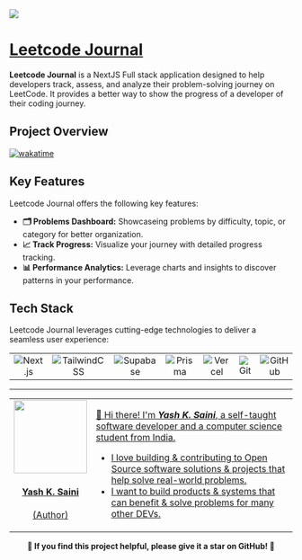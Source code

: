 <!-- ![Leetcode-Journal](https://socialify.git.ci/yashksaini-coder/Leetcode-Journal/image?font=Rokkitt&name=1&owner=1&pattern=Solid&theme=Auto) -->

<img align="center" src="https://github.com/user-attachments/assets/e2fad388-7a5b-41fb-95c6-ff7c983193dc">

# [Leetcode Journal](https://leetcode-journal.vercel.app/)

**Leetcode Journal** is a NextJS Full stack application designed to help developers track, assess, and analyze their problem-solving journey on LeetCode. It provides a better way to show the progress of a developer of their coding journey.

## Project Overview

[![wakatime](https://wakatime.com/badge/user/9a827e04-5df8-4525-ace8-e88326bbf87a/project/cbc54911-d322-42cb-a897-c093a59e53ad.svg?style=social)](https://wakatime.com/badge/user/9a827e04-5df8-4525-ace8-e88326bbf87a/project/cbc54911-d322-42cb-a897-c093a59e53ad)

## Key Features

Leetcode Journal offers the following key features:

- **🗂️ Problems Dashboard:** Showcaseing problems by difficulty, topic, or category for better organization.
- **📈 Track Progress:** Visualize your journey with detailed progress tracking.
- **📊 Performance Analytics:** Leverage charts and insights to discover patterns in your performance.

## Tech Stack

Leetcode Journal leverages cutting-edge technologies to deliver a seamless user experience:

<table>
    <tr>
        <td align="center">
            <img alt="Next.js" src="https://skillicons.dev/icons?i=nextjs"/>
        </td>
        <td align="center">
            <img alt="TailwindCSS" src="https://skillicons.dev/icons?i=tailwind"/>
        </td>
        <td align="center">
            <img alt="Supabase" src="https://skillicons.dev/icons?i=supabase"/>
        </td>
        <td align="center">
            <img alt="Prisma" src="https://skillicons.dev/icons?i=prisma"/>
        </td>
        <td align="center">
            <img alt="Vercel" src="https://skillicons.dev/icons?i=vercel"/>
        </td>
        <td align="center">
            <img alt="Git" src="https://skillicons.dev/icons?i=git"/>
        </td>
        <td align="center">
            <img alt="GitHub" src="https://skillicons.dev/icons?i=github"/>
        </td>
    </tr>
</table>

---

<a href="https://github.com/yashksaini-coder">
    <table>
        <tbody>
            <tr>
                <td align="left" valign="top" width="14.28%">
                    <img src="https://github.com/yashksaini-coder.png?s=60" width="130px;"/>
                    <br/>
                    <h4 align="center">
                        <b>Yash K. Saini</b>
                    </h4>
                    <div align="center">
                        <p>(Author)</p>
                    </div>
                </td>
                <td align="left" valign="top" width="85%">
                    <p>
                        👋 Hi there! I'm <u><em><strong>Yash K. Saini</strong></em></u>, a self-taught software developer and a computer science student from India.
                    </p>
                    <ul>
                     <li>
                        I love building & contributing to Open Source software solutions & projects that help solve real-world problems.
                    </li>
                    <li>
                        I want to build products & systems that can benefit & solve problems for many other DEVs.
                    </li>
                </td>
            </tr>
        </tbody>
    </table>
</a>

<p align="center">
    <strong>🌟 If you find this project helpful, please give it a star on GitHub! 🌟</strong>
</p>
